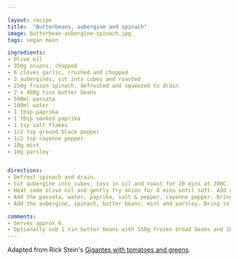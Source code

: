 ```yaml
---

layout: recipe
title:  "Butterbeans, aubergine and spinach"
image: butterbean-aubergine-spinach.jpg
tags: vegan main

ingredients:
- Olive oil
- 350g onions, chopped
- 6 cloves garlic, crushed and chopped
- 3 aubergines, cut into cubes and roasted
- 250g frozen spinach, defrosted and squeezed to drain
- 2 x 400g tins butter beans
- 500ml passata
- 100ml water
- 1 tbsp paprika
- 1 tbsp smoked paprika
- 1 tsp salt flakes
- 1/2 tsp ground black pepper
- 1/2 tsp cayenne pepper
- 10g mint
- 10g parsley


directions:
- Defrost spinach and drain.
- Cut aubergine into cubes, toss in oil and roast for 20 mins at 200C.
- Heat some olive oil and gently fry onion for 8 mins until soft. Add garlic, cook for another 2 mins.
- Add the passata, water, paprika, salt & pepper, cayenne pepper. Bring to the boil, then  simmer 10 mins.
- Add the aubergine, spinach, butter beans, mint and parsley. Bring to the boil, then simmer 15 mins.

comments: 
- Serves approx 6.
- Optionally sub 1 tin butter beans with 150g frozen broad beans and 100g frozen peas.
---
```


Adapted from Rick Stein's [Gigantes with tomatoes and greens](https://www.bbc.co.uk/food/recipes/gigantes_with_tomatoes_47546).